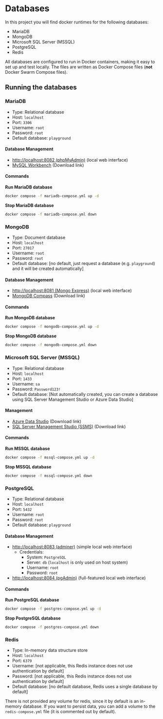 # Databases

In this project you will find docker runtimes for the following databases:

* MariaDB
* MongoDB
* Microsoft SQL Server (MSSQL)
* PostgreSQL
* Redis

All databases are configured to run in Docker containers, making it easy to set up and test locally. The files are written as Docker Compose files (**not** Docker Swarm Compose files).

## Running the databases

### MariaDB

* Type: Relational database
* Host: `localhost`
* Port: `3306`
* Username: `root`
* Password: `root`
* Default database: `playground`

#### Database Management

* [http://localhost:8082 (phpMyAdmin)](http://localhost:8082) (local web interface)
* [MySQL Workbench](https://www.mysql.com/products/workbench/) (Download link)

#### Commands

**Run MariaDB database**

```bash
docker compose -f mariadb-compose.yml up -d
```

**Stop MariaDB database**

```bash
docker compose -f mariadb-compose.yml down
```

### MongoDB

* Type: Document database
* Host: `localhost`
* Port: `27017`
* Username: `root`
* Password: `root`
* Default database: [no default, just request a database (e.g. `playground`) and it will be created automatically]

#### Database Management

* [http://localhost:8081 (Mongo Express)](http://localhost:8081) (local web interface)
* [MongoDB Compass](https://www.mongodb.com/try/download/compass) (Download link)

#### Commands

**Run MongoDB database**

```bash
docker compose -f mongodb-compose.yml up -d
```

**Stop MongoDB database**

```bash
docker compose -f mongodb-compose.yml down
```

### Microsoft SQL Server (MSSQL)

* Type: Relational database
* Host: `localhost`
* Port: `1433`
* Username: `sa`
* Password: `Password123!`
* Default database: [Not automatically created, you can create a database using SQL Server Management Studio or Azure Data Studio]

#### Management

* [Azure Data Studio](https://azure.microsoft.com/en-us/products/data-studio) (Download link)
* [SQL Server Management Studio (SSMS)](https://learn.microsoft.com/en-us/ssms/) (Download link)

#### Commands

**Run MSSQL database**

```bash
docker compose -f mssql-compose.yml up -d
```

**Stop MSSQL database**

```bash
docker compose -f mssql-compose.yml down
```

### PostgreSQL

* Type: Relational database
* Host: `localhost`
* Port: `5432`
* Username: `root`
* Password: `root`
* Default database: `playground`

#### Database Management

* [http://localhost:8083 (adminer)](http://localhost:8083) (simple local web interface)
    * Credentials:
        * System: `PostgreSQL`
        * Server: `db` (`localhost` is only used on host system)
        * Username: `root`
        * Password: `root`
* [http://localhost:8084 (pgAdmin)](http://localhost:8084) (full-featured local web interface)

#### Commands

**Run PostgreSQL database**

```bash
docker compose -f postgres-compose.yml up -d
```

**Stop PostgreSQL database**

```bash
docker compose -f postgres-compose.yml down
```

### Redis

* Type: In-memory data structure store
* Host: `localhost`
* Port: `6379`
* Username: [not applicable, this Redis instance does not use authentication by default]
* Password: [not applicable, this Redis instance does not use authentication by default]
* Default database: [no default database, Redis uses a single database by default]

There is not provided any volume for redis, since it by default is an in-memory database. If you want to persist data, you can add a volume to the `redis-compose.yml` file (it is commented out by default).
